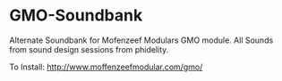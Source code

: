 # GMO-Soundbank
Alternate Soundbank for Mofenzeef Modulars GMO module.
All Sounds from sound design sessions from phidelity.

To Install:
http://www.moffenzeefmodular.com/gmo/
